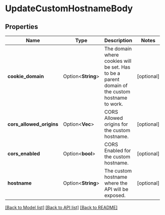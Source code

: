 # UpdateCustomHostnameBody

## Properties

Name | Type | Description | Notes
------------ | ------------- | ------------- | -------------
**cookie_domain** | Option<**String**> | The domain where cookies will be set. Has to be a parent domain of the custom hostname to work. | [optional]
**cors_allowed_origins** | Option<**Vec<String>**> | CORS Allowed origins for the custom hostname. | [optional]
**cors_enabled** | Option<**bool**> | CORS Enabled for the custom hostname. | [optional]
**hostname** | Option<**String**> | The custom hostname where the API will be exposed. | [optional]

[[Back to Model list]](../README.md#documentation-for-models) [[Back to API list]](../README.md#documentation-for-api-endpoints) [[Back to README]](../README.md)


